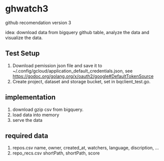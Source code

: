 # ghwatch3
github recomendation version 3

idea: download data from bigquery github table, analyze the data 
 and visualize the data.

## Test Setup
1. Download pemission json file and save it to 
   ~/.config/gcloud/application_default_credentials.json, see 
   https://godoc.org/golang.org/x/oauth2/google#DefaultTokenSource
2. Create project, dataset and storage bucket, set in bqclient_test.go.

## implementation
1. download gzip csv from bigquery. 
1. load data into memory
1. serve the data

## required data
1. repos.csv
	name, owner, created_at, watchers, language, discription, ...
1. repo_recs.csv
    shortPath, shortPath, score
